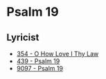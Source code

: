 # Psalm 19

## Lyricist

- [354 - O How Love I Thy Law](/hymns/354.md)
- [439 - Psalm 19](/hymns/439.md)
- [9097 - Psalm 19](/hymns/9097.md)

